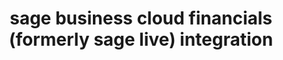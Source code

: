 ---
title: "sage business cloud financials (formerly sage live) integration"
titleList: sage business cloud financials
summary: "Formerly Sage Live: A new business management and accounting solution for growing enterprises."
type: platform
image: "/uploads/logo-platform-sage-business-cloud-financials.png"
imageAlt: sage business cloud financials logo
weight: 6
tags: ["erp"]
---